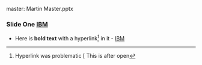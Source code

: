 master: Martin Master.pptx

### Slide One [IBM](http://w3.ibm.com)

* Here is **bold text** with a hyperlink[^hl] in it - [IBM](http://w3.ibm.com)

[^hl]: Hyperlink was problematic [ This is after open 